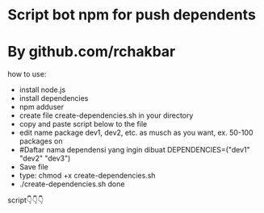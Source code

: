 # Script bot npm for push dependents
# By github.com/rchakbar


how to use:
- install node.js
- install dependencies
- npm adduser
- create file create-dependencies.sh in your directory
- copy and paste script below to the file
- edit name package dev1, dev2, etc. as musch as you want, ex. 50-100 packages on
- #Daftar nama dependensi yang ingin dibuat
DEPENDENCIES=("dev1" "dev2" "dev3")
- Save file
- type: chmod +x create-dependencies.sh
- ./create-dependencies.sh
done

script👇👇👇

